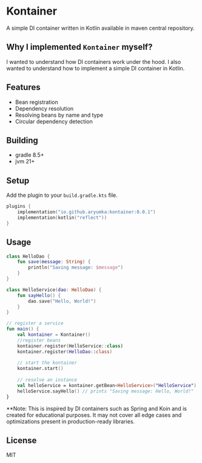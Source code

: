 # Kontainer
A simple DI container written in Kotlin available in maven central repository.

## Why I implemented `Kontainer` myself?
I wanted to understand how DI containers work under the hood. I also wanted to understand how to implement a simple DI container in Kotlin.

## Features
- Bean registration
- Dependency resolution
- Resolving beans by name and type
- Circular dependency detection

## Building
- gradle 8.5+
- jvm 21+

## Setup
Add the plugin to your `build.gradle.kts` file.
```kotlin
plugins {
    implementation("io.github.aryumka:kontainer:0.0.1")
    implementation(kotlin("reflect"))
}
```

## Usage

```kotlin
class HelloDao {
    fun save(message: String) {
        println("Saving message: $message")
    }
}

class HelloService(dao: HelloDao) {
    fun sayHello() {
        dao.save("Hello, World!")
    }
}

// register a service
fun main() {
    val kontainer = Kontainer()
    //register beans 
    kontainer.register(HelloService::class)
    kontainer.register(HelloDao::class)
    
    // start the kontainer
    kontainer.start()
    
    // resolve an instance
    val helloService = kontainer.getBean<HelloService>("HelloService")
    helloService.sayHello() // prints "Saving message: Hello, World!"
}
```

**Note: This is inspired by DI containers such as Spring and Koin
and is created for educational purposes. It may not cover all edge cases and
optimizations present in production-ready libraries.

## License
MIT
